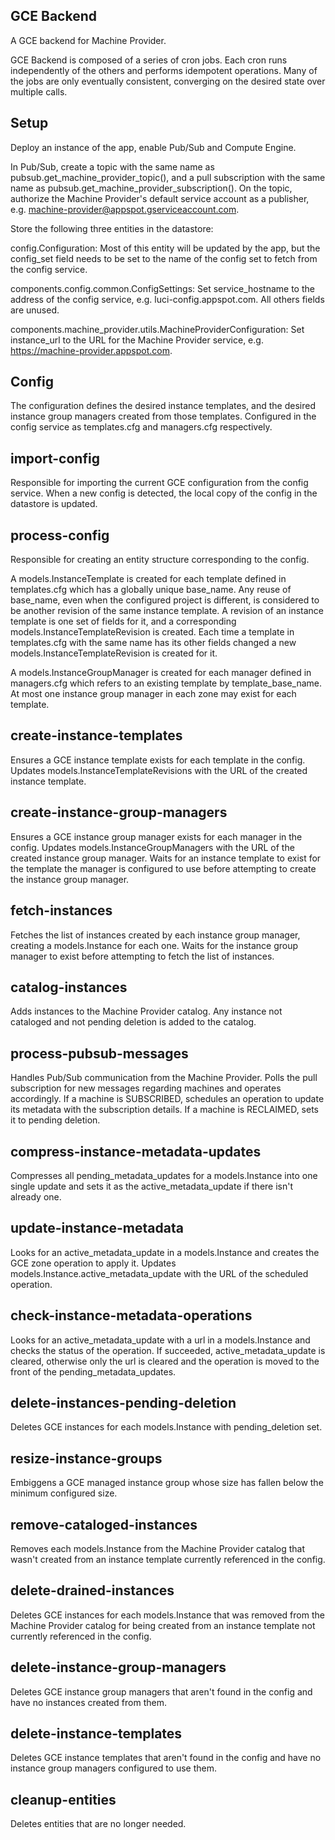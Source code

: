 GCE Backend
-----------

A GCE backend for Machine Provider.

GCE Backend is composed of a series of cron jobs. Each cron runs independently
of the others and performs idempotent operations. Many of the jobs are only
eventually consistent, converging on the desired state over multiple calls.

Setup
-----
Deploy an instance of the app, enable Pub/Sub and Compute Engine.

In Pub/Sub, create a topic with the same name as
pubsub.get\_machine\_provider\_topic(), and a pull subscription with the same
name as pubsub.get\_machine\_provider\_subscription(). On the topic, authorize
the Machine Provider's default service account as a publisher, e.g.
machine-provider@appspot.gserviceaccount.com.

Store the following three entities in the datastore:

config.Configuration:
Most of this entity will be updated by the app, but the config\_set field needs
to be set to the name of the config set to fetch from the config service.

components.config.common.ConfigSettings:
Set service\_hostname to the address of the config service, e.g.
luci-config.appspot.com. All others fields are unused.

components.machine\_provider.utils.MachineProviderConfiguration:
Set instance\_url to the URL for the Machine Provider service, e.g.
https://machine-provider.appspot.com.

Config
------
The configuration defines the desired instance templates, and the desired
instance group managers created from those templates. Configured in the config
service as templates.cfg and managers.cfg respectively.

import-config
-------------

Responsible for importing the current GCE configuration from the config service.
When a new config is detected, the local copy of the config in the datastore is
updated.

process-config
--------------

Responsible for creating an entity structure corresponding to the config.

A models.InstanceTemplate is created for each template defined in templates.cfg
which has a globally unique base\_name. Any reuse of base\_name, even when the
configured project is different, is considered to be another revision of the
same instance template. A revision of an instance template is one set of fields
for it, and a corresponding models.InstanceTemplateRevision is created. Each
time a template in templates.cfg with the same name has its other fields changed
a new models.InstanceTemplateRevision is created for it.

A models.InstanceGroupManager is created for each manager defined in
managers.cfg which refers to an existing template by template\_base\_name. At
most one instance group manager in each zone may exist for each template.

create-instance-templates
-------------------------

Ensures a GCE instance template exists for each template in the config. Updates
models.InstanceTemplateRevisions with the URL of the created instance template.

create-instance-group-managers
------------------------------

Ensures a GCE instance group manager exists for each manager in the config.
Updates models.InstanceGroupManagers with the URL of the created instance group
manager. Waits for an instance template to exist for the template the manager
is configured to use before attempting to create the instance group manager.

fetch-instances
---------------

Fetches the list of instances created by each instance group manager, creating
a models.Instance for each one. Waits for the instance group manager to exist
before attempting to fetch the list of instances.

catalog-instances
-----------------

Adds instances to the Machine Provider catalog. Any instance not cataloged and
not pending deletion is added to the catalog.

process-pubsub-messages
-----------------------

Handles Pub/Sub communication from the Machine Provider. Polls the pull
subscription for new messages regarding machines and operates accordingly. If
a machine is SUBSCRIBED, schedules an operation to update its metadata with the
subscription details. If a machine is RECLAIMED, sets it to pending deletion.

compress-instance-metadata-updates
----------------------------------

Compresses all pending\_metadata\_updates for a models.Instance into one single
update and sets it as the active\_metadata\_update if there isn't already one.

update-instance-metadata
------------------------

Looks for an active\_metadata\_update in a models.Instance and creates the GCE
zone operation to apply it. Updates models.Instance.active\_metadata\_update
with the URL of the scheduled operation.

check-instance-metadata-operations
----------------------------------

Looks for an active\_metadata\_update with a url in a models.Instance and checks
the status of the operation. If succeeded, active\_metadata\_update is cleared,
otherwise only the url is cleared and the operation is moved to the front of
the pending\_metadata\_updates.

delete-instances-pending-deletion
---------------------------------

Deletes GCE instances for each models.Instance with pending\_deletion set.


resize-instance-groups
----------------------

Embiggens a GCE managed instance group whose size has fallen below the minimum
configured size.


remove-cataloged-instances
--------------------------

Removes each models.Instance from the Machine Provider catalog that wasn't
created from an instance template currently referenced in the config.

delete-drained-instances
------------------------

Deletes GCE instances for each models.Instance that was removed from the
Machine Provider catalog for being created from an instance template not
currently referenced in the config.

delete-instance-group-managers
------------------------------

Deletes GCE instance group managers that aren't found in the config and have no
instances created from them.

delete-instance-templates
-------------------------

Deletes GCE instance templates that aren't found in the config and have no
instance group managers configured to use them.

cleanup-entities
----------------

Deletes entities that are no longer needed.
